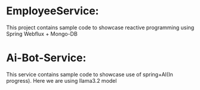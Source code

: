 # EmployeeService: 
This project contains sample code to showcase reactive programming using Spring Webflux + Mongo-DB


# Ai-Bot-Service: 
This service contains sample code to showcase use of spring+AI(In progress). Here we are using llama3.2 model
